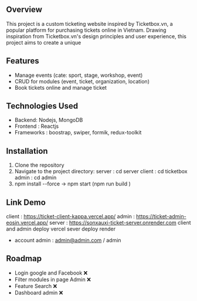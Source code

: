 ## Overview
This project is a custom ticketing website inspired by Ticketbox.vn, a popular platform for purchasing tickets online in Vietnam. Drawing inspiration from Ticketbox.vn's design principles and user experience, this project aims to create a unique

## Features
-  Manage events (cate: sport, stage, workshop, event)
- CRUD for modules (event, ticket, organization, location)
- Book tickets online and manage ticket

## Technologies Used
- Backend: Nodejs, MongoDB
- Frontend : Reactjs
- Frameworks : boostrap, swiper, formik, redux-toolkit

## Installation
1. Clone the repository
2. Navigate to the project directory:
   server : cd server
   client : cd ticketbox
   admin : cd admin
3. npm install --force -> npm start (npm run build )

## Link Demo 
client : https://ticket-client-kappa.vercel.app/
admin : https://ticket-admin-eosin.vercel.app/
server : https://sonxauxi-ticket-server.onrender.com
client and admin deploy vercel
sever deploy render
- account admin : admin@admin.com / admin

## Roadmap
- Login google and Facebook :x:
- Filter modules in page Admin :x:
- Feature Search :x:
- Dashboard admin :x:
